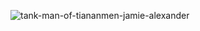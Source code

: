 ![tank-man-of-tiananmen-jamie-alexander](https://github.com/SaruGGS/SaruGGS/assets/93264560/7f578e89-5dae-4f4c-8511-0f496e8c84f9)
